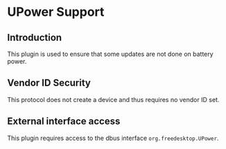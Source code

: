 UPower Support
==============

Introduction
------------

This plugin is used to ensure that some updates are not done on battery power.

Vendor ID Security
------------------

This protocol does not create a device and thus requires no vendor ID set.

External interface access
-------------------------
This plugin requires access to the dbus interface `org.freedesktop.UPower`.
